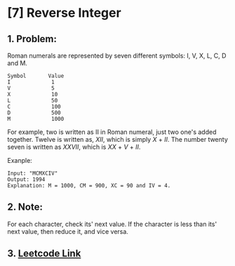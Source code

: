 # [7] Reverse Integer

## 1. Problem:
Roman numerals are represented by seven different symbols: I, V, X, L, C, D and M.
```
Symbol       Value
I             1
V             5
X             10
L             50
C             100
D             500
M             1000
```
For example, two is written as II in Roman numeral, just two one's added together. Twelve is written as, *XII*, which is simply *X* + *II*. The number twenty seven is written as *XXVII*, which is *XX* + *V* + *II*.

Exanple:
```
Input: "MCMXCIV"
Output: 1994
Explanation: M = 1000, CM = 900, XC = 90 and IV = 4.
```
## 2. Note:
For each character, check its' next value. If the character is less than its' next value, then reduce it, and vice versa.

## 3. [Leetcode Link](https://leetcode.com/problems/roman-to-integer/description/)
